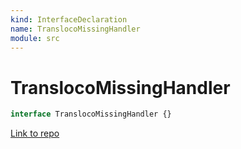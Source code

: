 ```yaml
---
kind: InterfaceDeclaration
name: TranslocoMissingHandler
module: src
---
```


# TranslocoMissingHandler

```ts
interface TranslocoMissingHandler {}
```

[Link to repo](https://github.com/ngneat/transloco/blob/master/projects/ngneat/transloco/src/lib/transloco-missing-handler.ts#L12-L14)
